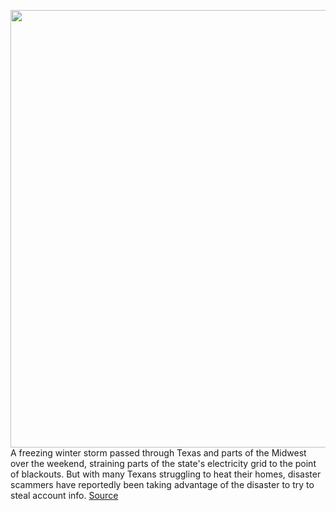 <img src='https://cdn.vox-cdn.com/thumbor/ghTkoVMrpFhihpLEcNuGnv2PECw=/0x0:5595x3730/1200x800/filters:focal(2351x1418:3245x2312)/cdn.vox-cdn.com/uploads/chorus_image/image/68826134/1231190479.0.jpg' width='700px' /><br/>
A freezing winter storm passed through Texas and parts of the Midwest over the weekend, straining parts of the state's electricity grid to the point of blackouts. But with many Texans struggling to heat their homes, disaster scammers have reportedly been taking advantage of the disaster to try to steal account info.
<a href='https://www.theverge.com/2021/2/16/22285980/disaster-scammers-target-texas-blackout-victims-winter-storm-ftc-electricity'> Source <a/>